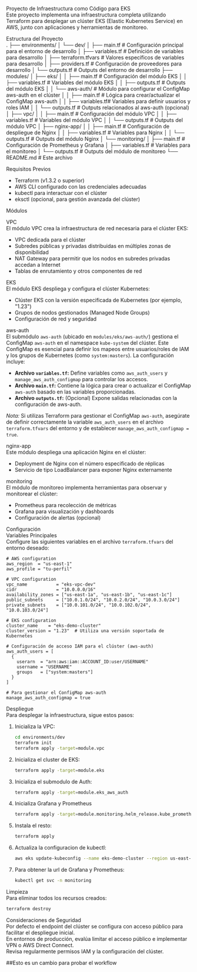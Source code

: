 Proyecto de Infraestructura como Código para EKS  
Este proyecto implementa una infraestructura completa utilizando Terraform para desplegar un clúster EKS (Elastic Kubernetes Service) en AWS, junto con aplicaciones y herramientas de monitoreo.

Estructura del Proyecto  
.
├── environments/
│   └── dev/
│       ├── main.tf          # Configuración principal para el entorno de desarrollo
│       ├── variables.tf     # Definición de variables para desarrollo
│       ├── terraform.tfvars # Valores específicos de variables para desarrollo
│       ├── providers.tf     # Configuración de proveedores para desarrollo
│       └── outputs.tf       # Outputs del entorno de desarrollo
├── modules/
│   ├── eks/
│   │   ├── main.tf          # Configuración del módulo EKS
│   │   ├── variables.tf     # Variables del módulo EKS
│   │   ├── outputs.tf       # Outputs del módulo EKS
│   │   └── aws-auth/        # Módulo para configurar el ConfigMap aws-auth en el clúster
│   │         ├── main.tf     # Lógica para crear/actualizar el ConfigMap aws-auth
│   │         ├── variables.tf# Variables para definir usuarios y roles IAM
│   │         └── outputs.tf  # Outputs relacionados al aws-auth (opcional)
│   ├── vpc/
│   │   ├── main.tf          # Configuración del módulo VPC
│   │   ├── variables.tf     # Variables del módulo VPC
│   │   └── outputs.tf       # Outputs del módulo VPC
│   ├── nginx-app/
│   │   ├── main.tf          # Configuración de despliegue de Nginx
│   │   ├── variables.tf     # Variables para Nginx
│   │   └── outputs.tf       # Outputs del módulo Nginx
│   └── monitoring/
│       ├── main.tf          # Configuración de Prometheus y Grafana
│       ├── variables.tf     # Variables para el monitoreo
│       └── outputs.tf       # Outputs del módulo de monitoreo
└── README.md                # Este archivo

Requisitos Previos

- Terraform (v1.3.2 o superior)
- AWS CLI configurado con las credenciales adecuadas
- kubectl para interactuar con el clúster
- eksctl (opcional, para gestión avanzada del clúster)

Módulos

VPC  
El módulo VPC crea la infraestructura de red necesaria para el clúster EKS:
- VPC dedicada para el clúster
- Subredes públicas y privadas distribuidas en múltiples zonas de disponibilidad
- NAT Gateway para permitir que los nodos en subredes privadas accedan a Internet
- Tablas de enrutamiento y otros componentes de red

EKS  
El módulo EKS despliega y configura el clúster Kubernetes:
- Clúster EKS con la versión especificada de Kubernetes (por ejemplo, "1.23")
- Grupos de nodos gestionados (Managed Node Groups)
- Configuración de red y seguridad

aws-auth  
El submódulo `aws-auth` (ubicado en `modules/eks/aws-auth/`) gestiona el ConfigMap `aws-auth` en el namespace `kube-system` del clúster. Este ConfigMap es esencial para definir los mapeos entre usuarios/roles de IAM y los grupos de Kubernetes (como `system:masters`). La configuración incluye:
- **Archivo `variables.tf`:** Define variables como `aws_auth_users` y `manage_aws_auth_configmap` para controlar los accesos.
- **Archivo `main.tf`:** Contiene la lógica para crear o actualizar el ConfigMap `aws-auth` basado en las variables proporcionadas.
- **Archivo `outputs.tf`:** (Opcional) Expone salidas relacionadas con la configuración de aws-auth.

*Nota:* Si utilizas Terraform para gestionar el ConfigMap `aws-auth`, asegúrate de definir correctamente la variable `aws_auth_users` en el archivo `terraform.tfvars` del entorno y de establecer `manage_aws_auth_configmap = true`.

nginx-app  
Este módulo despliega una aplicación Nginx en el clúster:
- Deployment de Nginx con el número especificado de réplicas
- Servicio de tipo LoadBalancer para exponer Nginx externamente

monitoring  
El módulo de monitoreo implementa herramientas para observar y monitorear el clúster:
- Prometheus para recolección de métricas
- Grafana para visualización y dashboards
- Configuración de alertas (opcional)

Configuración  
Variables Principales  
Configure las siguientes variables en el archivo `terraform.tfvars` del entorno deseado:

```hcl
# AWS configuration  
aws_region  = "us-east-1"  
aws_profile = "tu-perfil"

# VPC configuration  
vpc_name           = "eks-vpc-dev"  
cidr               = "10.0.0.0/16"  
availability_zones = ["us-east-1a", "us-east-1b", "us-east-1c"]  
public_subnets     = ["10.0.1.0/24", "10.0.2.0/24", "10.0.3.0/24"]  
private_subnets    = ["10.0.101.0/24", "10.0.102.0/24", "10.0.103.0/24"]

# EKS configuration  
cluster_name    = "eks-demo-cluster"  
cluster_version = "1.23"  # Utiliza una versión soportada de Kubernetes

# Configuración de acceso IAM para el clúster (aws-auth)  
aws_auth_users = [  
  {  
    userarn  = "arn:aws:iam::ACCOUNT_ID:user/USERNAME"  
    username = "USERNAME"  
    groups   = ["system:masters"]  
  }  
]

# Para gestionar el ConfigMap aws-auth
manage_aws_auth_configmap = true
```

Despliegue  
Para desplegar la infraestructura, sigue estos pasos:

1. Inicializa la VPC:
   ```sh
   cd environments/dev
   terraform init
   terraform apply -target=module.vpc
   ```

2. Inicializa el cluster de EKS:
   ```sh
   terraform apply -target=module.eks
   ```

3. Inicializa el submodulo de Auth:
   ```sh
   terraform apply -target=module.eks_aws_auth
   ```
4. Inicializa Grafana y Prometheus
   ```sh
   terraform apply -target=module.monitoring.helm_release.kube_prometheus_stack -target=module.monitoring.null_resource.wait_for_crds
   ```
5. Instala el resto:
   ```sh
   terraform apply
   ```
6. Actualiza la configuracion de kubectl:
   ```sh
   aws eks update-kubeconfig --name eks-demo-cluster --region us-east-1
   ```
7. Para obtener la url de Grafana y Prometheus:
   ```sh
   kubectl get svc -n monitoring
   ```


Limpieza  
Para eliminar todos los recursos creados:
```sh
terraform destroy
```

Consideraciones de Seguridad  
Por defecto el endpoint del clúster se configura con acceso público para facilitar el despliegue inicial.  
En entornos de producción, evalúa limitar el acceso público e implementar VPN o AWS Direct Connect.  
Revisa regularmente permisos IAM y la configuración del clúster.

##Esto es un cambio para probar el workflow